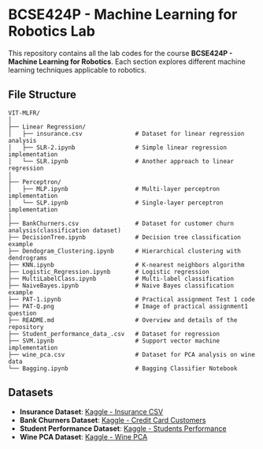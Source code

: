# BCSE424P - Machine Learning for Robotics Lab

This repository contains all the lab codes for the course **BCSE424P - Machine Learning for Robotics**. Each section explores different machine learning techniques applicable to robotics.

## File Structure

```
VIT-MLFR/
│
├── Linear Regression/
│   ├── insurance.csv               # Dataset for linear regression analysis
│   ├── SLR-2.ipynb                 # Simple linear regression implementation
│   └── SLR.ipynb                   # Another approach to linear regression
│
├── Perceptron/
│   ├── MLP.ipynb                   # Multi-layer perceptron implementation
│   └── SLP.ipynb                   # Single-layer perceptron implementation
│
├── BankChurners.csv                # Dataset for customer churn analysis(classification dataset)
├── DecisionTree.ipynb              # Decision tree classification example
├── Dendogram_Clustering.ipynb      # Hierarchical clustering with dendrograms
├── KNN.ipynb                       # K-nearest neighbors algorithm 
├── Logistic_Regression.ipynb       # Logistic regression
├── MultiLabelClass.ipynb           # Multi-label classification 
├── NaiveBayes.ipynb                # Naive Bayes classification example
├── PAT-1.ipynb                     # Practical assignment Test 1 code
├── PAT-Q.png                       # Image of practical assignment1 question
├── README.md                       # Overview and details of the repository
├── Student_performance_data_.csv   # Dataset for regression
├── SVM.ipynb                       # Support vector machine implementation
├── wine_pca.csv                    # Dataset for PCA analysis on wine data
└── Bagging.ipynb                   # Bagging Classifier Notebook
```

## Datasets

- **Insurance Dataset**: [Kaggle - Insurance CSV](https://www.kaggle.com/datasets/awaiskaggler/insurance-csv/data)
- **Bank Churners Dataset**: [Kaggle - Credit Card Customers](https://www.kaggle.com/datasets/sakshigoyal7/credit-card-customers)
- **Student Performance Dataset**: [Kaggle - Students Performance](https://www.kaggle.com/datasets/rabieelkharoua/students-performance-dataset)
- **Wine PCA Dataset**: [Kaggle - Wine PCA](https://www.kaggle.com/datasets/tarizatique/wine-pca)
